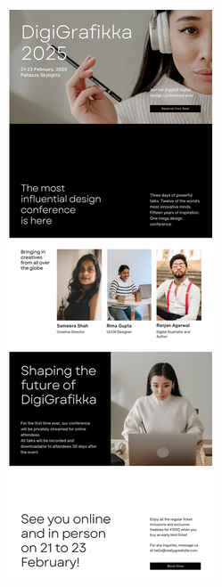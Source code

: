 ![template](https://raw.githubusercontent.com/ShriIraCatalog/resources-two/refs/heads/master/2025/04/20/20250420174934.png)
